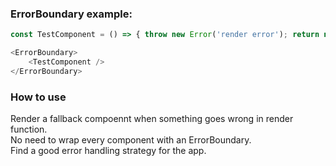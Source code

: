 ### ErrorBoundary example:

```js
const TestComponent = () => { throw new Error('render error'); return null; }

<ErrorBoundary>
    <TestComponent />
</ErrorBoundary>
```

### How to use
Render a fallback compoennt when something goes wrong in render function.  
No need to wrap every component with an ErrorBoundary.  
Find a good error handling strategy for the app.

